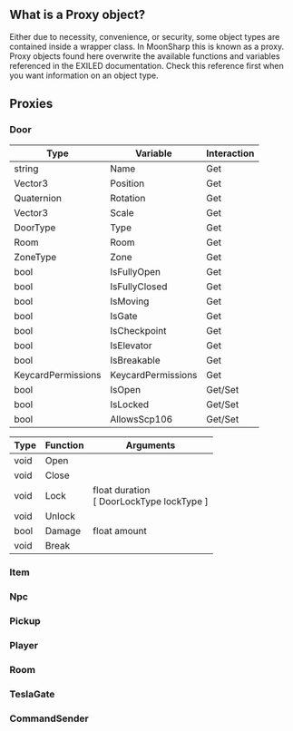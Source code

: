 ﻿## What is a Proxy object?
Either due to necessity, convenience, or security, some object types are contained inside a wrapper class. In MoonSharp this is known as a proxy.
Proxy objects found here overwrite the available functions and variables referenced in the EXILED documentation. Check this reference first when you want information on an object type.

## Proxies

### Door

| Type | Variable      | Interaction |
| --- |---------------|-------------|
| string | Name          | Get         |
| Vector3 | Position      | Get         |
| Quaternion | Rotation      | Get         |
| Vector3 | Scale         | Get         |
| DoorType | Type          | Get         |
| Room | Room          | Get         |
| ZoneType | Zone          | Get         |
| bool | IsFullyOpen   | Get         |
| bool | IsFullyClosed | Get         |
| bool | IsMoving      | Get         |
| bool | IsGate        | Get         |
| bool | IsCheckpoint  | Get         |
| bool | IsElevator    | Get         |
| bool | IsBreakable   | Get         |
| KeycardPermissions | KeycardPermissions | Get         |
| bool | IsOpen        | Get/Set     |
| bool | IsLocked      | Get/Set     |
| bool | AllowsScp106  | Get/Set     |

| Type | Function      | Arguments                                      |
| --- |---------------|------------------------------------------------|
| void | Open          |                                                |
| void | Close         |                                                |
| void | Lock          | float duration <br> [ DoorLockType lockType ] |
| void | Unlock        |                                                |
| bool | Damage        | float amount                                   |
| void | Break         |                                 |

### Item

### Npc

### Pickup

### Player

### Room

### TeslaGate

### CommandSender

